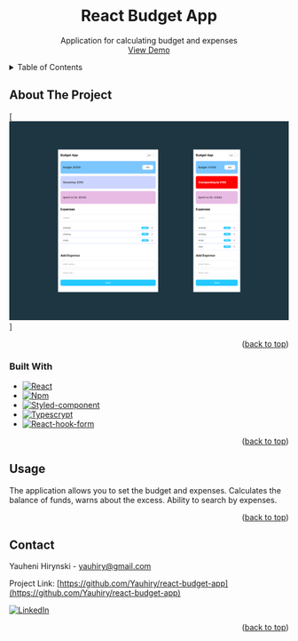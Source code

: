 <a name="readme-top"></a>

<!-- PROJECT LOGO -->
<br />
<div align="center">
  <h1 align="center">React Budget App</h1>
  <p align="center">
    Application for calculating budget and expenses
    <br />
    <a href="https://yauhiry.github.io/react-budget-app/">View Demo</a>
  </p>
</div>

<!-- TABLE OF CONTENTS -->
<details>
  <summary>Table of Contents</summary>
  <ol>
    <li>
      <a href="#about-the-project">About The Project</a>
      <ul>
        <li><a href="#built-with">Built With</a></li>
      </ul>
    </li>
    <li><a href="#usage">Usage</a></li>
    <li><a href="#contact">Contact</a></li>
  </ol>
</details>

<!-- ABOUT THE PROJECT -->

## About The Project

[![Product Name Screen Shot][product-screenshot]]

<p align="right">(<a href="#readme-top">back to top</a>)</p>

### Built With

- [![React][react.js]][react-url]
- [![Npm][npm.js]][npm-url]
- [![Styled-component][styled-component.com]][styled-component-url]
- [![Typescrypt][typescrypt.org]][typescrypt-url]
- [![React-hook-form][react-hook-form.com]][react-hook-form-url]

<p align="right">(<a href="#readme-top">back to top</a>)</p>

<!-- GETTING STARTED -->

## Usage

The application allows you to set the budget and expenses. Calculates the balance of funds, warns about the excess. Ability to search by expenses.

<p align="right">(<a href="#readme-top">back to top</a>)</p>

<!-- CONTACT -->

## Contact

Yauheni Hirynski - yauhiry@gmail.com

Project Link: [https://github.com/Yauhiry/react-budget-app](https://github.com/Yauhiry/react-budget-app)

[![LinkedIn][linkedin-shield]][linkedin-url]

<p align="right">(<a href="#readme-top">back to top</a>)</p>

<!-- MARKDOWN LINKS & IMAGES -->
<!-- https://www.markdownguide.org/basic-syntax/#reference-style-links -->

[linkedin-shield]: https://img.shields.io/badge/-LinkedIn-black.svg?style=for-the-badge&logo=linkedin&colorB=555
[linkedin-url]: https://www.linkedin.com/in/yauheni-hirynski-86b454262/
[product-screenshot]: images/budget-app.png
[npm.js]: https://img.shields.io/badge/npm-CB3837?style=for-the-badge&logo=npm&logoColor=white
[npm-url]: https://www.npmjs.com/
[react.js]: https://img.shields.io/badge/React-20232A?style=for-the-badge&logo=react&logoColor=61DAFB
[react-url]: https://reactjs.org/
[styled-component.com]: https://img.shields.io/badge/styled--components-DB7093?style=for-the-badge&logo=styled-components&logoColor=white
[styled-component-url]: https://styled-components.com/
[typescrypt.org]: https://img.shields.io/badge/TypeScript-007ACC?style=for-the-badge&logo=typescript&logoColor=white
[typescrypt-url]: https://www.typescriptlang.org/
[react-hook-form.com]: https://img.shields.io/badge/React%20Hook%20Form-%23EC5990.svg?style=for-the-badge&logo=reacthookform&logoColor=white
[react-hook-form-url]: https://react-hook-form.com/
